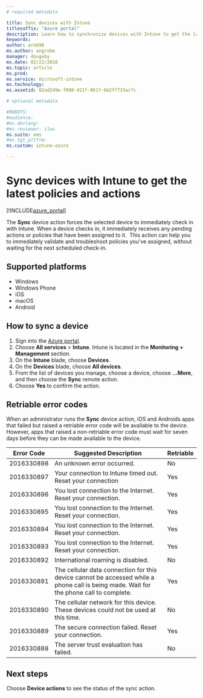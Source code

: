 ```yaml
---
# required metadata

title: Sync devices with Intune 
titlesuffix: "Azure portal"
description: Learn how to synchronize devices with Intune to get the latest policies and actions."
keywords:
author: arob98
ms.author: angrobe
manager: dougeby
ms.date: 02/22/2018
ms.topic: article
ms.prod:
ms.service: microsoft-intune
ms.technology:
ms.assetid: 02ad249e-f098-421f-861f-6b2ff733ac7c

# optional metadata

#ROBOTS:
#audience:
#ms.devlang:
#ms.reviewer: ilwu
ms.suite: ems
#ms.tgt_pltfrm:
ms.custom: intune-azure

---
```


# Sync devices with Intune to get the latest policies and actions


[!INCLUDE[azure_portal](./includes/azure_portal.md)]

The **Sync** device action forces the selected device to immediately check in with Intune. When a device checks in, it immediately receives any pending actions or policies that have been assigned to it.  This action can help you to immediately validate and troubleshoot policies you’ve assigned, without waiting for the next scheduled check-in.

## Supported platforms

- Windows
- Windows Phone
- iOS
- macOS
- Android

## How to sync a device

1. Sign into the [Azure portal](https://portal.azure.com).
2. Choose **All services** > **Intune**. Intune is located in the **Monitoring + Management** section.
3. On the **Intune** blade, choose **Devices**.
4. On the **Devices** blade, choose **All devices**.
5. From the list of devices you manage, choose a device, choose **...More**, and then choose the **Sync** remote action.
7. Choose **Yes** to confirm the action.


## Retriable error codes

When an administrator runs the **Sync** device action, iOS and Androids apps that failed but raised a retriable error code will be available to the device. However, apps that raised a non-retriable error code must wait for seven days before they can be made available to the device.


| Error Code  | Suggested Description                                                                                                                  | Retriable |
|-------------|----------------------------------------------------------------------------------------------------------------------------------------|-----------|
| 2016330898 | An unknown error occurred.                                                                                                             | No        |
| 2016330897 | Your connection to Intune timed out. Reset your connection                                                                             | Yes       |
| 2016330896 | You lost connection to the Internet. Reset your connection.                                                                            | Yes       |
| 2016330895 | You lost connection to the Internet. Reset your connection.                                                                            | Yes       |
| 2016330894 | You lost connection to the Internet. Reset your connection.                                                                            | Yes       |
| 2016330893 | You lost connection to the Internet. Reset your connection.                                                                            | Yes       |
| 2016330892 | International roaming is disabled.                                                                                                     | No        |
| 2016330891 | The cellular data connection for this device cannot be accessed while a phone call is being made. Wait for the phone call to complete. | Yes       |
| 2016330890 | The cellular network for this device. These devices could not be used at this time.                                                   | No        |
| 2016330889 | The secure connection failed. Reset your connection.                                                                                   | Yes       |
| 2016330888 | The server trust evaluation has failed.                                                                                                | No        |

## Next steps

Choose **Device actions** to see the status of the sync action. 
